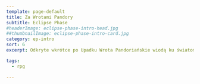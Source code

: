 ```yaml
---
template: page-default
title: Za Wrotami Pandory
subtitle: Eclipse Phase
#headerImage: eclipse-phase-intro-head.jpg
##thumbnailImage: eclipse-phase-intro-card.jpg
category: ep-intro
sort: 6
excerpt: Odkryte wkrótce po Upadku Wrota Pandoriańskie wiodą ku światom poza Układem Słonecznym

tags:
  - rpg

---
```

